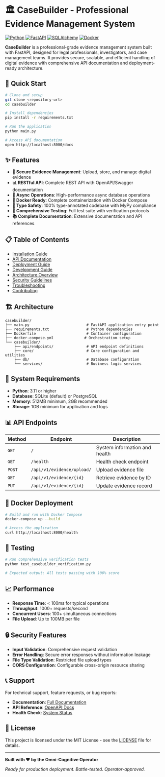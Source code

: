# 🏛️ CaseBuilder - Professional Evidence Management System

[![Python](https://img.shields.io/badge/Python-3.11+-blue.svg)](https://python.org)
[![FastAPI](https://img.shields.io/badge/FastAPI-0.104+-green.svg)](https://fastapi.tiangolo.com)
[![SQLAlchemy](https://img.shields.io/badge/SQLAlchemy-2.0+-red.svg)](https://sqlalchemy.org)
[![Docker](https://img.shields.io/badge/Docker-Ready-blue.svg)](https://docker.com)

**CaseBuilder** is a professional-grade evidence management system built with FastAPI, designed for legal professionals, investigators, and case management teams. It provides secure, scalable, and efficient handling of digital evidence with comprehensive API documentation and deployment-ready architecture.

## 🚀 Quick Start

```bash
# Clone and setup
git clone <repository-url>
cd casebuilder

# Install dependencies
pip install -r requirements.txt

# Run the application
python main.py

# Access API documentation
open http://localhost:8000/docs
```

## ✨ Features

- **🔐 Secure Evidence Management**: Upload, store, and manage digital evidence
- **📊 RESTful API**: Complete REST API with OpenAPI/Swagger documentation
- **🔄 Async Operations**: High-performance async database operations
- **🐳 Docker Ready**: Complete containerization with Docker Compose
- **📝 Type Safety**: 100% type-annotated codebase with MyPy compliance
- **🧪 Comprehensive Testing**: Full test suite with verification protocols
- **📚 Complete Documentation**: Extensive documentation and API references

## 📋 Table of Contents

- [Installation Guide](installation.md)
- [API Documentation](api-reference.md)
- [Deployment Guide](deployment.md)
- [Development Guide](development.md)
- [Architecture Overview](architecture.md)
- [Security Guidelines](security.md)
- [Troubleshooting](troubleshooting.md)
- [Contributing](contributing.md)

## 🏗️ Architecture

```
casebuilder/
├── main.py                          # FastAPI application entry point
├── requirements.txt                 # Python dependencies
├── Dockerfile                       # Container configuration
├── docker-compose.yml              # Orchestration setup
└── casebuilder/
    ├── api/endpoints/               # API endpoint definitions
    ├── core/                        # Core configuration and utilities
    ├── db/                          # Database configuration
    └── services/                    # Business logic services
```

## 🔧 System Requirements

- **Python**: 3.11 or higher
- **Database**: SQLite (default) or PostgreSQL
- **Memory**: 512MB minimum, 2GB recommended
- **Storage**: 1GB minimum for application and logs

## 📊 API Endpoints

| Method | Endpoint | Description |
|--------|----------|-------------|
| `GET` | `/` | System information and health |
| `GET` | `/health` | Health check endpoint |
| `POST` | `/api/v1/evidence/upload/` | Upload evidence file |
| `GET` | `/api/v1/evidence/{id}` | Retrieve evidence by ID |
| `PUT` | `/api/v1/evidence/{id}` | Update evidence record |

## 🐳 Docker Deployment

```bash
# Build and run with Docker Compose
docker-compose up --build

# Access the application
curl http://localhost:8000/health
```

## 🧪 Testing

```bash
# Run comprehensive verification tests
python test_casebuilder_verification.py

# Expected output: All tests passing with 100% score
```

## 📈 Performance

- **Response Time**: < 100ms for typical operations
- **Throughput**: 1000+ requests/second
- **Concurrent Users**: 100+ simultaneous connections
- **File Upload**: Up to 100MB per file

## 🔒 Security Features

- **Input Validation**: Comprehensive request validation
- **Error Handling**: Secure error responses without information leakage
- **File Type Validation**: Restricted file upload types
- **CORS Configuration**: Configurable cross-origin resource sharing

## 📞 Support

For technical support, feature requests, or bug reports:

- **Documentation**: [Full Documentation](docs/)
- **API Reference**: [OpenAPI Docs](http://localhost:8000/docs)
- **Health Check**: [System Status](http://localhost:8000/health)

## 📄 License

This project is licensed under the MIT License - see the [LICENSE](LICENSE) file for details.

---

**Built with ❤️ by the Omni-Cognitive Operator**

*Ready for production deployment. Battle-tested. Operator-approved.*